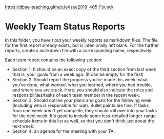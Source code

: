 https://dbse-teaching.github.io/isee2019-405-Found/

# Weekly Team Status Reports

In this folder, you have t put your weekly reports as markdown files.
The file for the first report already exists, but is intenionally left blank.
For the further reports, create a markdown file with a corresponding name, respectively.

Each team report contains the following section:

* Section 1: It should be an exact copy of the third section from last week that is, your goals from a week ago. (It can be empty for the first)
* Section 2: Should report the progress you've made this week: what you've done, what worked, what you learned, where you had trouble, and where you are stuck.
Here, you should also indicate the roles and responsibilities/tasks of each team member in the recent week.
* Section 3: Should outline your plans and goals for the following week (including who is responsible for wat). Bullet points are fine. If tasks from one week aren't yet complete, they should roll over into your tasks for the next week. It's good to include some less-detailed longer-range schedule items in this list as well, so that you don't think just about the next week.
* Section 4: an agenda for the meeting with your TA.
